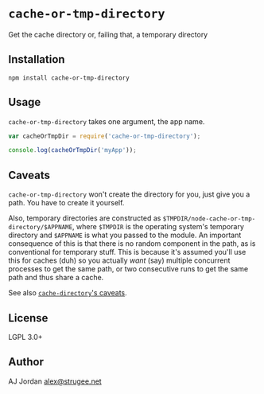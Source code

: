 # `cache-or-tmp-directory`

Get the cache directory or, failing that, a temporary directory

## Installation

    npm install cache-or-tmp-directory

## Usage

`cache-or-tmp-directory` takes one argument, the app name.

```js
var cacheOrTmpDir = require('cache-or-tmp-directory');

console.log(cacheOrTmpDir('myApp'));
```

## Caveats

`cache-or-tmp-directory` won't create the directory for you, just give you a path. You have to create it yourself.

Also, temporary directories are constructed as `$TMPDIR/node-cache-or-tmp-directory/$APPNAME`, where `$TMPDIR` is the operating system's temporary directory and `$APPNAME` is what you passed to the module. An important consequence of this is that there is no random component in the path, as is conventional for temporary stuff. This is because it's assumed you'll use this for caches (duh) so you actually _want_ (say) multiple concurrent processes to get the same path, or two consecutive runs to get the same path and thus share a cache.

See also [`cache-directory`'s caveats][2].

## License

LGPL 3.0+

## Author

AJ Jordan <alex@strugee.net>

 [1]: https://developer.apple.com/library/prerelease/content/documentation/FileManagement/Conceptual/FileSystemProgrammingGuide/MacOSXDirectories/MacOSXDirectories.html#//apple_ref/doc/uid/TP40010672-CH10-SW1
 [2]: https://github.com/strugee/node-cache-directory#caveats
